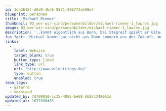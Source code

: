 ```yaml
---
id: 3da3618f-d0d9-4b48-8571-896772eb98e4
blueprint: personen
title: 'Michael Riemer'
thumbnail: 03_wer-wir-sind/personenbilder/michael-riemer-1_lowres.jpg
image: 03_wer-wir-sind/personenbilder/michael-riemer-1_lowres.jpg
description: '..kommt eigentlich aus Bonn, bei Stegreif spielt er Gitarre und sitzt im Vorstand.'
fun_fact: 'Michael kommt gar nicht aus Bonn sondern aus der Zukunft. Weil es ihm hier aber oft langweilig ist und Computerspiele auch nicht mehr das sind, was sie mal waren (oder sein werden geworden sind), fährt er jetzt mit Stegreif dorthin zurück.'
links:
  -
    label: Website
    target_blank: true
    button_type: lined
    link_type: url
    url: 'http://www.wildstrings.de/'
    type: button
    enabled: true
team_tags:
  - gitarre
  - vorstand
updated_by: 7d709850-5c35-4065-be68-b627c348051d
updated_at: 1657808403
---
```

